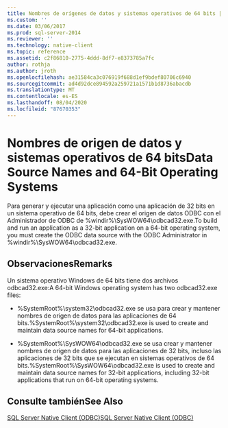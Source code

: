 ```yaml
---
title: Nombres de orígenes de datos y sistemas operativos de 64 bits | Microsoft Docs
ms.custom: ''
ms.date: 03/06/2017
ms.prod: sql-server-2014
ms.reviewer: ''
ms.technology: native-client
ms.topic: reference
ms.assetid: c2f86810-2775-4ddd-8df7-e8373785a7fc
author: rothja
ms.author: jroth
ms.openlocfilehash: ae31584ca3c076919f688d1ef9bdef80706c6940
ms.sourcegitcommit: ad4d92dce894592a259721a1571b1d8736abacdb
ms.translationtype: MT
ms.contentlocale: es-ES
ms.lasthandoff: 08/04/2020
ms.locfileid: "87670353"
---
```

# <a name="data-source-names-and-64-bit-operating-systems"></a><span data-ttu-id="a95b9-102">Nombres de origen de datos y sistemas operativos de 64 bits</span><span class="sxs-lookup"><span data-stu-id="a95b9-102">Data Source Names and 64-Bit Operating Systems</span></span>
  <span data-ttu-id="a95b9-103">Para generar y ejecutar una aplicación como una aplicación de 32 bits en un sistema operativo de 64 bits, debe crear el origen de datos ODBC con el Administrador de ODBC de %windir%\SysWOW64\odbcad32.exe.</span><span class="sxs-lookup"><span data-stu-id="a95b9-103">To build and run an application as a 32-bit application on a 64-bit operating system, you must create the ODBC data source with the ODBC Administrator in %windir%\SysWOW64\odbcad32.exe.</span></span>  
  
## <a name="remarks"></a><span data-ttu-id="a95b9-104">Observaciones</span><span class="sxs-lookup"><span data-stu-id="a95b9-104">Remarks</span></span>  
 <span data-ttu-id="a95b9-105">Un sistema operativo Windows de 64 bits tiene dos archivos odbcad32.exe:</span><span class="sxs-lookup"><span data-stu-id="a95b9-105">A 64-bit Windows operating system has two odbcad32.exe files:</span></span>  
  
-   <span data-ttu-id="a95b9-106">%SystemRoot%\system32\odbcad32.exe se usa para crear y mantener nombres de origen de datos para las aplicaciones de 64 bits.</span><span class="sxs-lookup"><span data-stu-id="a95b9-106">%SystemRoot%\system32\odbcad32.exe is used to create and maintain data source names for 64-bit applications.</span></span>  
  
-   <span data-ttu-id="a95b9-107">%SystemRoot%\SysWOW64\odbcad32.exe se usa crear y mantener nombres de origen de datos para las aplicaciones de 32 bits, incluso las aplicaciones de 32 bits que se ejecutan en sistemas operativos de 64 bits.</span><span class="sxs-lookup"><span data-stu-id="a95b9-107">%SystemRoot%\SysWOW64\odbcad32.exe is used to create and maintain data source names for 32-bit applications, including 32-bit applications that run on 64-bit operating systems.</span></span>  
  
## <a name="see-also"></a><span data-ttu-id="a95b9-108">Consulte también</span><span class="sxs-lookup"><span data-stu-id="a95b9-108">See Also</span></span>  
 [<span data-ttu-id="a95b9-109">SQL Server Native Client &#40;ODBC&#41;</span><span class="sxs-lookup"><span data-stu-id="a95b9-109">SQL Server Native Client &#40;ODBC&#41;</span></span>](sql-server-native-client-odbc.md)  
  
  
